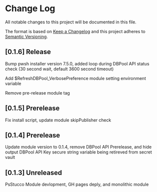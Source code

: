 # Change Log

All notable changes to this project will be documented in this file.

The format is based on [Keep a Changelog](http://keepachangelog.com/)
and this project adheres to [Semantic Versioning](http://semver.org/).

## [0.1.6] Release

Bump pwsh installer version 7.5.0, added loop during DBPool API status check (30 second wait, default 3600 second timeout)

Add $RefreshDBPool_VerbosePreference module setting environment variable

Remove pre-release module tag

## [0.1.5] Prerelease

Fix install script, update module skipPublisher check

## [0.1.4] Prerelease

Update module version to 0.1.4, remove DBPool API Prerelease, and hide output DBPool API Key secure string variable being retireved from secret vault

## [0.1.3] Unreleased

PsStucco Module devlopment, GH pages deply, and monolithic module
